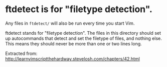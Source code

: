 # ftdetect is for "filetype detection".

Any files in `ftdetect/` will also be run every time you start Vim.

ftdetect stands for "filetype detection". The files in this directory should set
up autocommands that detect and set the filetype of files, and nothing else.
This means they should never be more than one or two lines long.

Extracted from: http://learnvimscriptthehardway.stevelosh.com/chapters/42.html

